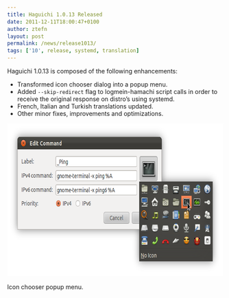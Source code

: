 ```yaml
---
title: Haguichi 1.0.13 Released
date: 2011-12-11T18:00:47+0100
author: ztefn
layout: post
permalink: /news/release1013/
tags: ['10', release, systemd, translation]
---
```

Haguichi 1.0.13 is composed of the following enhancements:

  * Transformed icon chooser dialog into a popup menu.
  * Added `--skip-redirect` flag to logmein-hamachi script calls in order to receive the original response on distro&#8217;s using systemd.
  * French, Italian and Turkish translations updated.
  * Other minor fixes, improvements and optimizations.

<div class="caption center-text">
  <img src="/resources/1013-icon-chooser-popup-menu.png" alt="Icon Chooser Popup Menu" width="700" height="356" />
  <p class="caption-text">Icon chooser popup menu.</p>
</div>
